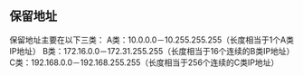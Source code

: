 ## 保留地址
保留地址主要在以下三类：
A类：10.0.0.0－10.255.255.255（长度相当于1个A类IP地址）
B类：172.16.0.0－172.31.255.255（长度相当于16个连续的B类IP地址）
C类：192.168.0.0－192.168.255.255（长度相当于256个连续的C类IP地址）
